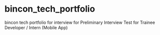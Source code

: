 # bincon_tech_portfolio
bincon tech portfolio for interview for Preliminary Interview Test for Trainee Developer / Intern (Mobile App)

